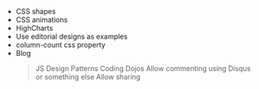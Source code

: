 - CSS shapes
- CSS animations
- HighCharts
- Use editorial designs as examples
- column-count css property
- Blog
    > JS Design Patterns
    > Coding Dojos
    > Allow commenting using Disqus or something else
    > Allow sharing
